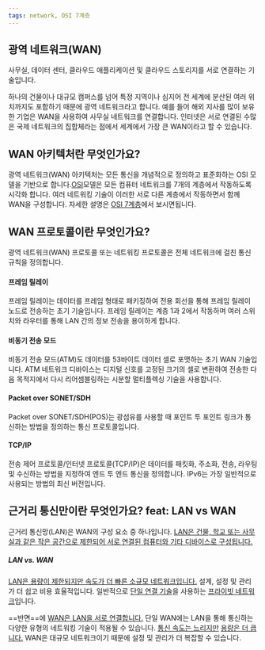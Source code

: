 ```yaml
---
tags: network, OSI 7계층
---
```

## 광역 네트워크(WAN)
사무실, 데이터 센터, 클라우드 애플리케이션 및 클라우드 스토리지를 서로 연결하는 기술입니다.

하나의 건물이나 대규모 캠퍼스를 넘어 특정 지역이나 심지어 전 세계에 분산된 여러 위치까지도 포함하기 때문에 광역 네트워크라고 합니다. 예를 들어 해외 지사를 많이 보유한 기업은 WAN을 사용하여 사무실 네트워크를 연결합니다. 인터넷은 서로 연결된 수많은 국제 네트워크의 집합체라는 점에서 세계에서 가장 큰 WAN이라고 할 수 있습니다.

## WAN 아키텍처란 무엇인가요?
광역 네트워크(WAN) 아키텍처는 모든 통신을 개념적으로 정의하고 표준화하는 OSI 모델을 기반으로 합니다.[OSI](obsidian://open?vault=%EB%A1%9C%EB%93%9C%EB%A7%B5%20%EA%B3%B5%EB%B6%80&file=%EB%A1%9C%EB%93%9C%EB%A7%B5%2F1.%20Internet%2FHow%20does%20the%20internet%20work%2F%ED%94%84%EB%A1%9C%ED%86%A0%EC%BD%9C%2FOSI%207%EA%B3%84%EC%B8%B5%20TCP%2CIP%204%EA%B3%84%EC%B8%B5%2FOSI%207%EA%B3%84%EC%B8%B5%20TCP%2CIP%204%EA%B3%84%EC%B8%B5)모델은 모든 컴퓨터 네트워크를 7개의 계층에서 작동하도록 시각화 합니다. 여러 네트워킹 기술이 이러한 서로 다른 계층에서 작동하면서 함께 WAN을 구성합니다.
자세한 설명은 [OSI 7계층](obsidian://open?vault=%EB%A1%9C%EB%93%9C%EB%A7%B5%20%EA%B3%B5%EB%B6%80&file=%EB%A1%9C%EB%93%9C%EB%A7%B5%2F1.%20Internet%2FHow%20does%20the%20internet%20work%2F%ED%94%84%EB%A1%9C%ED%86%A0%EC%BD%9C%2FOSI%207%EA%B3%84%EC%B8%B5%20TCP%2CIP%204%EA%B3%84%EC%B8%B5%2FOSI%207%EA%B3%84%EC%B8%B5%20TCP%2CIP%204%EA%B3%84%EC%B8%B5)에서 보시면됩니다.

## WAN 프로토콜이란 무엇인가요?
광역 네트워크(WAN) 프로토콜 또는 네트워킹 프로토콜은 전체 네트워크에 걸친 통신 규칙을 정의합니다.

#### 프레임 릴레이
프레임 릴레이는 데이터를 프레임 형태로 패키징하여 전용 회선을 통해 프레임 릴레이 노드로 전송하는 초기 기술입니다. 프레임 릴레이는 계층 1과 2에서 작동하며 여러 스위치와 라우터를 통해 LAN 간의 정보 전송을 용이하게 합니다.
#### 비동기 전송 모드
비동기 전송 모드(ATM)도 데이터를 53바이트 데이터 셀로 포맷하는 초기 WAN 기술입니다. ATM 네트워크 디바이스는 디지털 신호를 고정된 크기의 셀로 변환하여 전송한 다음 목적지에서 다시 리어셈블링하는 시분할 멀티플렉싱 기술을 사용합니다.

#### Packet over SONET/SDH
Packet over SONET/SDH(POS)는 광섬유를 사용할 때 포인트 투 포인트 링크가 통신하는 방법을 정의하는 통신 프로토콜입니다.

#### TCP/IP

전송 제어 프로토콜/인터넷 프로토콜(TCP/IP)은 데이터를 패킷화, 주소화, 전송, 라우팅 및 수신하는 방법을 지정하여 엔드 투 엔드 통신을 정의합니다. IPv6는 가장 일반적으로 사용되는 방법의 최신 버전입니다.

## 근거리 통신만이란 무엇인가요? feat: LAN vs WAN

근거리 통신망(LAN)은 WAN의 구성 요소 중 하나입니다. <U>LAN은 건물, 학교 또는 사무실과 같은 작은 공간으로 제한되어 서로 연결된 컴퓨터와 기타 디바이스로 구성됩니다.</U>

##### LAN vs. WAN

<U>LAN은 용량이 제한되지만 속도가 더 빠른 소규모 네트워크입니다.</U> 설계, 설정 및 관리가 더 쉽고 비용 효율적입니다. 일반적으로 <U>단일 연결 기술</U>을 사용하는 <U>프라이빗 네트워크</U>입니다.

==반면==에 <U>WAN은 LAN을 서로 연결합니다.</U> 단일 WAN에는 LAN을 통해 통신하는 다양한 유형의 네트워킹 기술이 적용될 수 있습니다. <U>통신 속도는 느리지만</U> <U>용량은 더 큽니다.</U> WAN은 대규모 네트워크이기 때문에 설정 및 관리가 더 복잡할 수 있습니다.